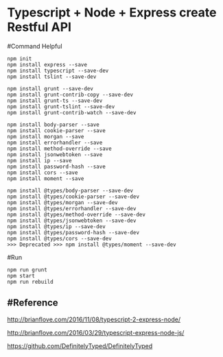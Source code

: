 Typescript + Node + Express create Restful API
===


#Command Helpful
```
npm init
npm install express --save
npm install typescript --save-dev
npm install tslint --save-dev

npm install grunt --save-dev
npm install grunt-contrib-copy --save-dev
npm install grunt-ts --save-dev
npm install grunt-tslint --save-dev
npm install grunt-contrib-watch --save-dev

npm install body-parser --save
npm install cookie-parser --save
npm install morgan --save
npm install errorhandler --save
npm install method-override --save
npm install jsonwebtoken --save
npm install ip --save
npm install password-hash --save
npm install cors --save
npm install moment --save

npm install @types/body-parser --save-dev
npm install @types/cookie-parser --save-dev
npm install @types/morgan --save-dev
npm install @types/errorhandler --save-dev
npm install @types/method-override --save-dev
npm install @types/jsonwebtoken --save-dev
npm install @types/ip --save-dev
npm install @types/password-hash --save-dev
npm install @types/cors --save-dev
>>> Deprecated >>> npm install @types/moment --save-dev
```

#Run
```
npm run grunt
npm start
npm run rebuild
```

#Reference
---
http://brianflove.com/2016/11/08/typescript-2-express-node/

http://brianflove.com/2016/03/29/typescript-express-node-js/

https://github.com/DefinitelyTyped/DefinitelyTyped